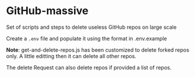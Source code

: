 # GitHub-massive

Set of scripts and steps to delete useless GitHub repos on large scale

Create a `.env` file and populate it using the format in .env.example

**Note**: get-and-delete-repos.js has been customized to delete forked repos only. A little editting then it can delete all other repos.

The delete Request can also delete repos if provided a list of repos.
